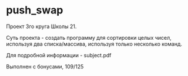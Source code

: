 # push_swap
Проект 3го круга Школы 21.

Суть проекта - создать программу для сортировки целых чисел, используя два списка/массива, используя только несколько команд.

Для подробной информации - subject.pdf

Выполнен с бонусами, 109/125
